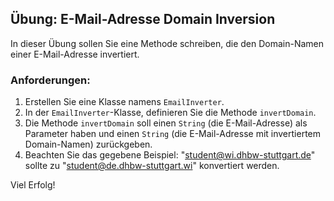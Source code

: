 ## Übung: E-Mail-Adresse Domain Inversion

In dieser Übung sollen Sie eine Methode schreiben, die den Domain-Namen einer E-Mail-Adresse invertiert.

### Anforderungen:

1. Erstellen Sie eine Klasse namens `EmailInverter`.
2. In der `EmailInverter`-Klasse, definieren Sie die Methode `invertDomain`.
3. Die Methode `invertDomain` soll einen `String` (die E-Mail-Adresse) als Parameter haben und einen `String` (die E-Mail-Adresse mit invertiertem Domain-Namen) zurückgeben.
4. Beachten Sie das gegebene Beispiel: "student@wi.dhbw-stuttgart.de" sollte zu "student@de.dhbw-stuttgart.wi" konvertiert werden.

Viel Erfolg!
